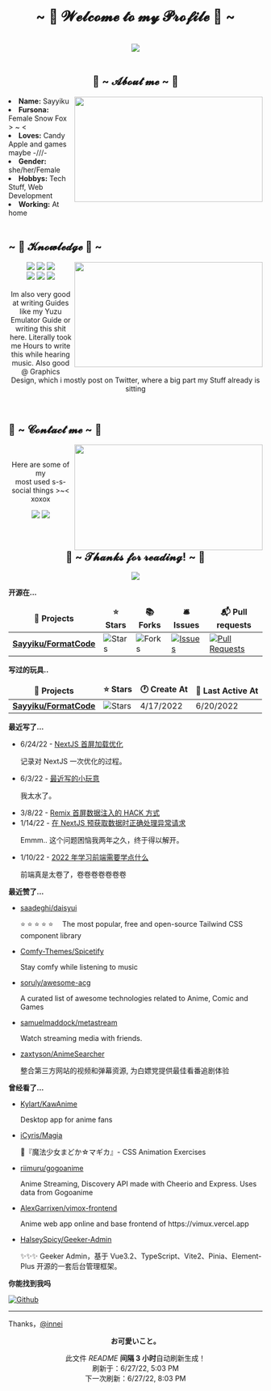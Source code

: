 <!--
 * @Author: Sayyiku
 * @Date: 2022-04-18 19:11:19
 * @LastEditors: Sayyiku
 * @LastEditTime: 2022-04-18 21:41:47
 * @FilePath: \Innei\readme.template.md
 * @Description: 
 * 
 * Copyright (c) 2022 by Sayyiku, All Rights Reserved. 
-->
<body>
<h1 align="center">~ 💖 𝓦𝓮𝓵𝓬𝓸𝓶𝓮 𝓽𝓸 𝓶𝔂 𝓟𝓻𝓸𝓯𝓲𝓵𝓮 💖 ~</h1>
<br>

<div align="center">
<!-- <img src="https://i.imgur.com/jx17oHT.gif"> -->
  <img src ="https://cdn.jsdelivr.net/gh/Sayyiku/image-hosting@master/20211202/c8728b15d7193ce23f241bf86f111ade8baaff36.jpg">
</div>
<br>
<div>
<h2 align="center"> 🦊 ~ 𝓐𝓫𝓸𝓾𝓽 𝓶𝓮 ~ 🦊 </h2>
<!-- <img src="https://64.media.tumblr.com/e1f1c97123ae217eb731500e502e0083/tumblr_n9dxcikmIU1qc9zfzo7_r1_250.gif" align="right"> -->
  <img src="https://cdn.jsdelivr.net/gh/Sayyiku/image-hosting@master/images/20170807094904_xcPrZ.2pkmcuhkwh40.jpeg" align="right" width="373.5px" height="208.5px">
<li>
<b>Name:</b> Sayyiku</li>
<li>
<b>Fursona:</b> Female Snow Fox > ~ <
</li>
<li>
<b>Loves:</b> Candy Apple  and games maybe -///-
</li>
<li>
<b>Gender:</b> she/her/Female
</li>
<li>
<b>Hobbys:</b> Tech Stuff,  Web Development
</li>
<li>
<b>Working:</b> At home
</li>

<br>
<!-- <p><b>     Thanks fow weading this onyee-san<br>
                  verwy cuwute of chu</b></p> -->
</div>
<div>
<h2 align="left">            ~ 📇 𝓚𝓷𝓸𝔀𝓵𝓮𝓭𝓰𝓮 📇 ~</h2>
<p>
<!-- <img src="https://cdn.jsdelivr.net/gh/Sayyiku/image-hosting@master/20211208/20200228053803_rT5ey.460dfalk7to0.gif" align="right"> -->
  <img src="https://i.pinimg.com/originals/8d/4b/77/8d4b77c44b7a68c0fd609411e2c0ec3c.gif" align="right" width="373.5px" height="208.5px">
</div>
<div>
<p align="center"><img src="https://img.shields.io/badge/PS-PhotoShop-orange"/> <img src="https://img.shields.io/badge/JS-JavaScript-blueviolet"/> <img src="https://img.shields.io/badge/-Python-blueviolet"/><br>
 <img src="https://img.shields.io/badge/-JAVA-important"/> <img src="https://img.shields.io/badge/-Vue-success"/> <img src="https://img.shields.io/badge/-Spring-brightgreen"/> <br><br>
Im also very good at writing Guides like my Yuzu Emulator Guide or writing this shit here. Literally took me Hours to write this while hearing music. Also good @ Graphics Design, which i mostly post on Twitter, where a big part my Stuff already is sitting
</p>
<br>
<h2>           📝 ~ 𝓒𝓸𝓷𝓽𝓪𝓬𝓽 𝓶𝓮 ~ 📝</h2>
<img src="https://i.imgur.com/KXx0cCx.gif" align="right" width="373.5px" height="208.5px">
</a>
<br>
<p align="center">Here are some of my <br>
most used s-s-social things >~< xoxox</p>
<p align="center"><a href="https://twitter.com/liricarain" target="_blank"><img src="https://img.shields.io/badge/-Twitter-ff69b4"/></a> 
<a href="https://steamcommunity.com/profiles/76561198985581347/" target="_blank"><img src="https://img.shields.io/badge/-Steam-orange"/>
</a>
</div>
<br>
<div>
<h2 align="center">💖 ~ 𝓣𝓱𝓪𝓷𝓴𝓼 𝓯𝓸𝓻 𝓻𝓮𝓪𝓭𝓲𝓷𝓰! ~ 💖</h2>
<div align="center">
<img src="https://cdn.jsdelivr.net/gh/Sayyiku/image-hosting@master/20211202/c7e3ff262011b14a2d5759c1490b68b36eb27a5c38058-BfU7VM.m2mccvurr74.jpg">
</div>
</div>
</div>
</body>

**开源在...**

<table><thead align=center><tr border: none;><td><b>🎁 Projects</b></td><td><b>⭐ Stars</b></td><td><b>📚 Forks</b></td><td><b>🛎 Issues</b></td><td><b>📬 Pull requests</b></td></tr></thead><tbody><tr><td><a href=https://github.com/Sayyiku/FormatCode><b>Sayyiku/FormatCode</b></a></td><td><img alt=Stars src="https://img.shields.io/github/stars/Sayyiku/FormatCode?style=flat-square&labelColor=343b41"></td><td><img alt=Forks src="https://img.shields.io/github/forks/Sayyiku/FormatCode?style=flat-square&labelColor=343b41"></td><td><a href=https://github.com/Sayyiku/FormatCode/issues target=_blank><img alt=Issues src="https://img.shields.io/github/issues/Sayyiku/FormatCode?style=flat-square&labelColor=343b41"></a></td><td><a href=https://github.com/Sayyiku/FormatCode/pulls target=_blank><img alt="Pull Requests"src="https://img.shields.io/github/issues-pr/Sayyiku/FormatCode?style=flat-square&labelColor=343b41"></a></td></tr></tbody></table>

**写过的玩具..**

<table><thead align=center><tr border: none;><td><b>🎁 Projects</b></td><td><b>⭐ Stars</b></td><td><b>🕐 Create At</b></td><td><b>📅 Last Active At</b></td></tr></thead><tbody><tr><td><a href=https://github.com/Sayyiku/FormatCode target=_blank><b>Sayyiku/FormatCode</b></a></td><td><img alt=Stars src="https://img.shields.io/github/stars/Sayyiku/FormatCode?style=flat-square&labelColor=343b41"></td><td>4/17/2022</td><td>6/20/2022</td></tr></tbody></table>

**最近写了...**

<ul><li><span>6/24/22 - <a href=https://innei.ren//posts/programming/nextjs-optimiztion-perfermance>NextJS 首屏加载优化</a></span><p>记录对 NextJS 一次优化的过程。</p></li><li><span>6/3/22 - <a href=https://innei.ren//posts/programming/recently-2022_3-6>最近写的小玩意</a></span><p>我太水了。</p></li><li><span>3/8/22 - <a href=https://innei.ren//posts/programming/remix-get-initial-data-for-root>Remix 首屏数据注入的 HACK 方式</a></span></li><li><span>1/14/22 - <a href=https://innei.ren//posts/programming/how-to-handle-nextjs-getInitialProps-error>在 NextJS 预获取数据时正确处理异常请求</a></span><p>Emmm.. 这个问题困恼我两年之久，终于得以解开。</p></li><li><span>1/10/22 - <a href=https://innei.ren//posts/technology/2022-frontend-is-so-juan>2022 年学习前端需要学点什么</a></span><p>前端真是太卷了，卷卷卷卷卷卷卷</p></li></ul>

**最近赞了...**

<ul><li><a href=https://github.com/saadeghi/daisyui>saadeghi/daisyui</a><p>⭐️ ⭐️ ⭐️ ⭐️ ⭐️  The most popular, free and open-source Tailwind CSS component library</p></li><li><a href=https://github.com/Comfy-Themes/Spicetify>Comfy-Themes/Spicetify</a><p>Stay comfy while listening to music</p></li><li><a href=https://github.com/soruly/awesome-acg>soruly/awesome-acg</a><p>A curated list of awesome technologies related to Anime, Comic and Games</p></li><li><a href=https://github.com/samuelmaddock/metastream>samuelmaddock/metastream</a><p>Watch streaming media with friends.</p></li><li><a href=https://github.com/zaxtyson/AnimeSearcher>zaxtyson/AnimeSearcher</a><p>整合第三方网站的视频和弹幕资源, 为白嫖党提供最佳看番追剧体验</p></li></ul>

**曾经看了...**

<ul><li><a href=https://github.com/Kylart/KawAnime>Kylart/KawAnime</a><p>Desktop app for anime fans</p></li><li><a href=https://github.com/iCyris/Magia>iCyris/Magia</a><p>🎀『魔法少女まどか☆マギカ』- CSS Animation Exercises</p></li><li><a href=https://github.com/riimuru/gogoanime>riimuru/gogoanime</a><p>Anime Streaming, Discovery API made with Cheerio and Express. Uses data from Gogoanime</p></li><li><a href=https://github.com/AlexGarrixen/vimox-frontend>AlexGarrixen/vimox-frontend</a><p>Anime web app online and base frontend of https://vimux.vercel.app</p></li><li><a href=https://github.com/HalseySpicy/Geeker-Admin>HalseySpicy/Geeker-Admin</a><p>✨✨✨ Geeker Admin，基于 Vue3.2、TypeScript、Vite2、Pinia、Element-Plus 开源的一套后台管理框架。</p></li></ul>

**你能找到我吗**

<p><a href="https://github.com/Sayyiku" target="_blank"><img alt="Github" src="https://img.shields.io/badge/GitHub-%2312100E.svg?&style=for-the-badge&logo=Github&logoColor=white" /></a></p>

------------
Thanks，[@innei](https://innei.ren)
<p align=center><strong>お可愛いこと。</strong></p>
<p align=center>此文件 <i>README</i> <b>间隔 3 小时</b>自动刷新生成！<br>刷新于：6/27/22, 5:03 PM<br>下一次刷新：6/27/22, 8:03 PM</p>
